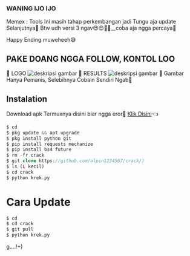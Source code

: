 
### WANING IJO IJO
Memex : Tools Ini masih tahap perkembangan jadi Tungu aja update Selanjutnya🙏
Btw udh versi 3 ngav😍😍🤣🤣__coba aja ngga percaya🤔

Happy Ending muweheeh😅

## PAKE DOANG NGGA FOLLOW, KONTOL LOO
🌟 LOGO
![deskripsi gambar](https://i.ibb.co/SvHV2T9/Screenshot-2022-04-25-04-26-33-668-com-termux.png)
🌟 RESULTS
![deskripsi gambar](https://i.ibb.co/QpTByH1/Screenshot-2022-04-25-02-37-04-384-com-termux.png)
🐷 Gambar Hanya Pemanis, Selebihnya Cobain Sendiri Ngab🐷
## Instalation
Download apk Termuxnya disini biar ngga eror🌟
[Klik Disini](https://f-droid.org/repo/com.termux_117.apk)👈
```php
$ cd
$ pkg update && apt upgrade 
$ pkg install python git 
$ pip install requests mechanize
$ pip install bs4 future
$ rm -fr crack
$ git clone https://github.com/alpin1234567/crack/)
$ ls (L kecil)
$ cd crack
$ python krek.py
```
# Cara Update
```bash
$ cd
$ cd crack
$ git pull
$ python krek.py
```

g....!+)
